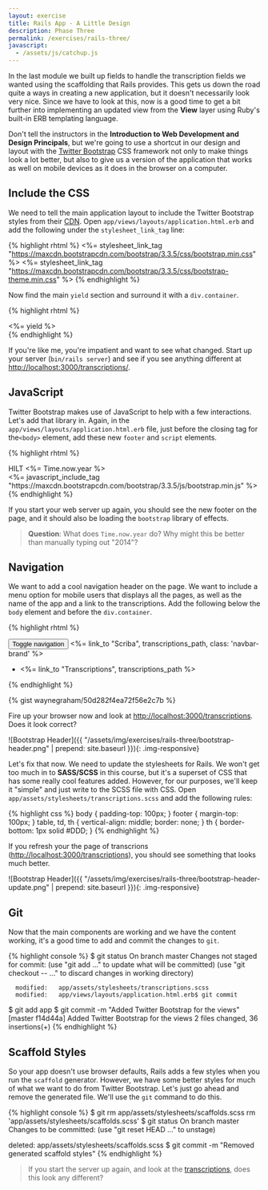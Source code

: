 ```yaml
---
layout: exercise
title: Rails App - A Little Design
description: Phase Three
permalink: /exercises/rails-three/
javascript:
  - /assets/js/catchup.js
---
```


In the last module we built up fields to handle the transcription fields
we wanted using the scaffolding that Rails provides. This gets us down
the road quite a ways in creating a new application, but it doesn't
necessarily look very nice. Since we have to look at this, now is a good
time to get a bit further into implementing an updated view from the
**View** layer using Ruby's built-in ERB templating language.

Don't tell the instructors in the **Introduction to Web Development and
Design Principals**, but we're going to use a shortcut in our design and
layout with the [Twitter Bootstrap](http://getbootstrap.com/) CSS
framework not only to make things look a lot better, but also to give us a
version of the application that works as well on mobile devices as it
does in the browser on a computer.

## Include the CSS

We need to tell the main application layout to include the Twitter
Bootstrap styles from their [CDN](http://en.wikipedia.org/wiki/Content_delivery_network).
Open `app/views/layouts/application.html.erb` and add the following under
the `stylesheet_link_tag` line:

{% highlight rhtml %}
<%= stylesheet_link_tag "https://maxcdn.bootstrapcdn.com/bootstrap/3.3.5/css/bootstrap.min.css" %>
<%= stylesheet_link_tag "https://maxcdn.bootstrapcdn.com/bootstrap/3.3.5/css/bootstrap-theme.min.css" %>
{% endhighlight %}

Now find the main `yield` section and surround it with a
`div.container`.

{% highlight rhtml %}
<div class="container">
  <%= yield %>
</div>
{% endhighlight %}

If you're like me, you're impatient and want to see what changed. Start
up your server (`bin/rails server`) and see if you see anything different at
[http://localhost:3000/transcriptions/][t].

## JavaScript

Twitter Bootstrap makes use of JavaScript to help with a few
interactions. Let's add that library in. Again, in the
`app/views/layouts/application.html.erb` file, just before the closing tag for the`<body>`
element, add these new `footer` and `script` elements.

{% highlight rhtml %}
<footer>
  <div class="container">
    HILT <%= Time.now.year %>
  </div>
</footer>
<%= javascript_include_tag "https://maxcdn.bootstrapcdn.com/bootstrap/3.3.5/js/bootstrap.min.js" %>
{% endhighlight %}

If you start your web server up again, you should see the new footer on
the page, and it should also be loading the `bootstrap` library of
effects.

> **Question**: What does `Time.now.year` do? Why might this be better than manually typing out "2014"?

## Navigation

We want to add a cool navigation header on the page. We want to include
a menu option for mobile users that displays all the pages, as well as
the name of the app and a link to the transcriptions. Add the following below the `body`
element and before the `div.container`.

{% highlight rhtml %}
<nav class="navbar navbar-default navbar-fixed-top" role="navigation">
  <div class="container">
    <div class="navbar-header">
      <button type="button" class="navbar-toggle" data-toggle="collapse" data-target=".navbar-collapse">
        <span class="sr-only">Toggle navigation</span>
        <span class="icon-bar"></span>
        <span class="icon-bar"></span>
        <span class="icon-bar"></span>
      </button>
      <%= link_to "Scriba", transcriptions_path, class: 'navbar-brand' %>
    </div>
    <div class="collapse navbar-collapse">
      <ul class="nav navbar-nav">
        <li class="active">
          <%= link_to "Transcriptions", transcriptions_path %>
        </li>
      </ul>
    </div>
  </div>
</nav>
{% endhighlight %}

{% gist waynegraham/50d282f4ea72f56e2c7b %}

Fire up your browser now and look at [http://localhost:3000/transcriptions][t].
Does it look correct?

![Bootstrap Header]({{ "/assets/img/exercises/rails-three/bootstrap-header.png" | prepend: site.baseurl }}){: .img-responsive}


Let's fix that now. We need to update the stylesheets for Rails. We
won't get too much in to **SASS/SCSS** in this course, but it's a
superset of CSS that has some really cool features added. However, for
our purposes, we'll keep it "simple" and just write to the SCSS file
with CSS. Open `app/assets/stylesheets/transcriptions.scss` and add
the following rules:

{% highlight css %}
body { padding-top: 100px; }
footer { margin-top: 100px; }
table, td, th { vertical-align: middle; border: none; }
th { border-bottom: 1px solid #DDD; }
{% endhighlight %}

If you refresh your the page of transcrions ([http://localhost:3000/transcriptions][t]),
you should see something that looks much better.

![Bootstrap Header]({{ "/assets/img/exercises/rails-three/bootstrap-header-update.png" | prepend: site.baseurl }}){: .img-responsive}


## Git

Now that the main components are working and we have the content
working, it's a good time to add and commit the changes to `git`.

{% highlight console %}
$ git status
On branch master
Changes not staged for commit:
  (use "git add <file>..." to update what will be committed)
  (use "git checkout -- <file>..." to discard changes in working directory)

      modified:   app/assets/stylesheets/transcriptions.scss
      modified:   app/views/layouts/application.html.erb$ git commit
$ git add app
$ git commit -m "Added Twitter Bootstrap for the views"
[master f14d44a] Added Twitter Bootstrap for the views
 2 files changed, 36 insertions(+)
{% endhighlight %}

## Scaffold Styles

So your app doesn't use browser defaults, Rails adds a few styles when you run
the `scaffold` generator. However, we have some better styles for much of what
we want to do from Twitter Bootstrap. Let's just go ahead and remove the
generated file. We'll use the `git` command to do this.

{% highlight console %}
$ git rm app/assets/stylesheets/scaffolds.scss
rm 'app/assets/stylesheets/scaffolds.scss'
$ git status
On branch master
Changes to be committed:
  (use "git reset HEAD <file>..." to unstage)

  deleted:    app/assets/stylesheets/scaffolds.scss
$ git commit -m "Removed generated scaffold styles"
{% endhighlight %}

> If you start the server up again, and look at the [transcriptions][t], does this look any different?

[t]: http://localhost:3000/transcriptions
